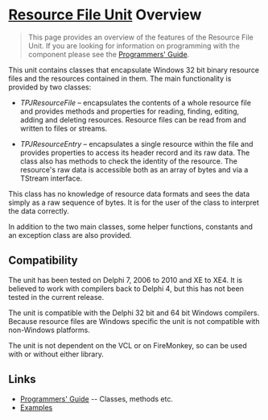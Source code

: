 # [Resource File Unit](../index.md) Overview

> This page provides an overview of the features of the Resource File Unit. If you are looking for information on programming with the component please see the [Programmers' Guide](./API.md).

This unit contains classes that encapsulate Windows 32 bit binary resource files and the resources contained in them. The main functionality is provided by two classes:

* _TPJResourceFile_ – encapsulates the contents of a whole resource file and provides methods and properties for reading, finding, editing, adding and deleting resources. Resource files can be read from and written to files or streams.

* _TPJResourceEntry_ – encapsulates a single resource within the file and provides properties to access its header record and its raw data. The class also has methods to check the identity of the resource. The resource's raw data is accessible both as an array of bytes and via a TStream interface.

This class has no knowledge of resource data formats and sees the data simply as a raw sequence of bytes. It is for the user of the class to interpret the data correctly.

In addition to the two main classes, some helper functions, constants and an exception class are also provided.

## Compatibility

The unit has been tested on Delphi 7, 2006 to 2010 and XE to XE4. It is believed to work with compilers back to Delphi 4, but this has not been tested in the current release.

The unit is compatible with the Delphi 32 bit and 64 bit Windows compilers. Because resource files are Windows specific the unit is not compatible with non-Windows platforms.

The unit is not dependent on the VCL or on FireMonkey, so can be used with or without either library.

## Links

* [Programmers' Guide](./API.md) -- Classes, methods etc.
* [Examples](./Examples.md)
